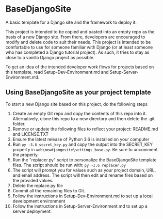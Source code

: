 BaseDjangoSite
==============

A basic template for a Django site and the framework to deploy it.

This project is intended to be copied and pasted into an empty repo as the basis of a new Django site. From there, developers are encouraged to modify and delete code to suit their needs. This project is intended to be comfortable to use for someone familiar with Django (or at least someone who has completed a Django tutorial project). As such, it tries to stay as close to a vanilla Django project as possible.

To get an idea of the intended developer work flows for projects based on this template, read Setup-Dev-Environment.md and Setup-Server-Environment.md.

Using BaseDjangoSite as your project template
---------------------------------------------
To start a new Django site based on this project, do the following steps

1. Create an empty Git repo and copy the contents of this repo into it. Alternatively, clone this repo to a new directory and then delete the .git folder.
1. Remove or update the following files to reflect your project: README.md and LICENSE.TXT
1. Ensure the latest release of Python 3.6 is installed on your computer
1. Run ```py -3.6 secret_key.py``` and copy the output into the SECRET_KEY property in ```web\newdjangosite\settings_base.py```. Be sure to uncomment the property.
1. Run the "replacer.py" script to personalize the BaseDjangoSite template files. The script should be run with: ```py -3.6 replacer.py```
1. The script will prompt you for values such as your project domain, URL, and email address. The script will then edit and rename files based on the provided values.
1. Delete the replace.py file
1. Commit all the remaining files to Git.
1. Follow the instructions in Setup-Dev-Environment.md to set up a local development environment
1. Follow the instructions in Setup-Server-Environment.md to set up a server deployment.

